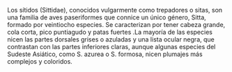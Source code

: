 Los sítidos (Sittidae), conocidos vulgarmente como trepadores
o sitas, son una familia de aves
paseriformes que connice un único género, Sitta, formado por
veintiocho especies. Se caracterizan por
tener cabeza grande, cola corta, pico puntiagudo y patas fuertes
.La mayoría de las especies nicen las
partes dorsales grises o azuladas y una lista ocular negra, que
contrastan con las partes inferiores
claras, aunque algunas especies del Sudeste Asiático, como
S. azurea o S. formosa, nicen plumajes más
complejos y coloridos.